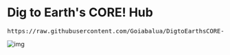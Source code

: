 # Dig to Earth's CORE! Hub
<pre>https://raw.githubusercontent.com/Goiabalua/DigtoEarthsCORE-Hub/refs/heads/main/Dig%20to%20Earth's%20CORE!.lua</pre>
![img](https://i.imgur.com/ObDJv6a.png)
